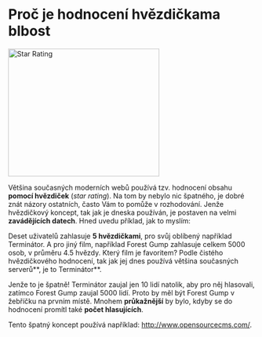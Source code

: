 <!--
title : Proč je hodnocení hvězdičkama blbost
author : Roman Ožana <ozana@omdesign.cz>
date : 16.2.2009 12:50:53
tags : webdesign
-->

# Proč je hodnocení hvězdičkama blbost

<img class="alignright" title="star-rating.gif" src="http://grafikdesign.files.wordpress.com/2008/01/rating-sample.gif" alt="Star Rating" width="308" height="261" />

Většina současných moderních webů používá tzv. hodnocení obsahu **pomocí hvězdiček** (_star rating_). Na tom by nebylo nic špatného, je dobré znát názory ostatních, často Vám to pomůže v rozhodování. Jenže hvězdičkový koncept, tak jak je dneska používán, je postaven na velmi **zavádějících datech**. Hned uvedu příklad, jak to myslím:

Deset uživatelů zahlasuje **5 hvězdičkami**, pro svůj oblíbený například Terminátor. A pro jiný film, například Forest Gump zahlasuje celkem 5000 osob, v průměru 4.5 hvězdy. Který film je favoritem? Podle čistého hvězdičkového hodnocení, tak jak jej dnes používá většina současných serverů**, je to Terminátor**.

Jenže to je špatně! Terminátor zaujal jen 10 lidí natolik, aby pro něj hlasovali, zatímco Forest Gump zaujal 5000 lidí. Proto by měl být Forest Gump v žebříčku na prvním místě. Mnohem **průkažnější** by bylo, kdyby se do hodnocení promítl také **počet hlasujících**.

Tento špatný koncept používá například: <http://www.opensourcecms.com/>.